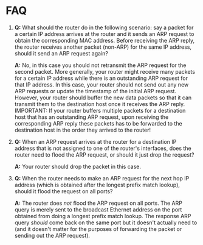 # FAQ

1. **Q:** What should the router do in the following scenario: say a packet for
a certain IP address arrives at the router and it sends an ARP request
to obtain the corresponding MAC address. Before receiving the ARP reply,
the router receives another packet (non-ARP) for the same IP address,
should it send an ARP request again?

   **A:** No, in this case you should not retransmit the ARP request for the
   second packet. More generally, your router might receive many packets
   for a certain IP address while there is an outstanding ARP request for
   that IP address. In this case, your router should not send out any new
   ARP requests or update the timestamp of the initial ARP request.
   However, your router should buffer the new data packets so that it can
   transmit them to the destination host once it receives the ARP reply.
   IMPORTANT: If your router buffers multiple packets for a destination
   host that has an outstanding ARP request, upon receiving the
   corresponding ARP reply these packets has to be forwarded to the
   destination host in the order they arrived to the router!

2. **Q:** When an ARP request arrives at the router for a destination IP
address that is not assigned to one of the router's interfaces, does the
router need to flood the ARP request, or should it just drop the
request?

   **A:** Your router should drop the packet in this case.

3. **Q:** When the router needs to make an ARP request for the next hop IP
address (which is obtained after the longest prefix match lookup),
should it flood the request on all ports?

   **A:** The router does *not* flood the ARP request on all ports. The ARP
   query is merely sent to the broadcast Ethernet address on the port
   obtained from doing a longest prefix match lookup. The response ARP
   query *should* come back on the same port but it doesn't actually need
   to (and it doesn't matter for the purposes of forwarding the packet or
   sending out the ARP request).
